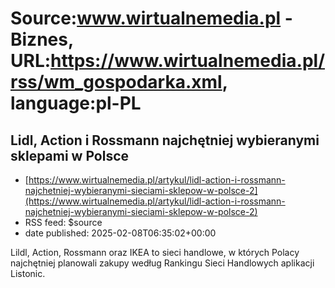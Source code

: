 # Source:www.wirtualnemedia.pl - Biznes, URL:https://www.wirtualnemedia.pl/rss/wm_gospodarka.xml, language:pl-PL

## Lidl, Action i Rossmann najchętniej wybieranymi sklepami w Polsce
 - [https://www.wirtualnemedia.pl/artykul/lidl-action-i-rossmann-najchetniej-wybieranymi-sieciami-sklepow-w-polsce-2](https://www.wirtualnemedia.pl/artykul/lidl-action-i-rossmann-najchetniej-wybieranymi-sieciami-sklepow-w-polsce-2)
 - RSS feed: $source
 - date published: 2025-02-08T06:35:02+00:00

Lildl, Action, Rossmann oraz IKEA to sieci handlowe, w których Polacy najchętniej planowali zakupy według Rankingu Sieci Handlowych aplikacji Listonic.

